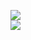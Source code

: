 [![](https://img.shields.io/badge/Made%20With-Github%20Spray-lightgrey.svg?style=for-the-badge&logo=github)](https://github.com/Annihil/github-spray#15615)  
[![](https://i.imgur.com/2DrTn0Z.gif)](https://github.com/Annihil/github-spray)